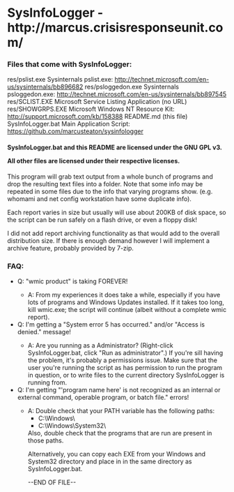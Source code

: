<h1>SysInfoLogger - http://marcus.crisisresponseunit.com/</h1>

<h3>Files that come with SysInfoLogger:</h3>

  res/pslist.exe        Sysinternals pslist.exe: http://technet.microsoft.com/en-us/sysinternals/bb896682
  res/psloggedon.exe    Sysinternals psloggedon.exe: http://technet.microsoft.com/en-us/sysinternals/bb897545
  res/SCLIST.EXE        Microsoft Service Listing Application (no URL)
  res/SHOWGRPS.EXE      Microsoft Windows NT Resource Kit: http://support.microsoft.com/kb/158388
  README.md 	          (this file)
  SysInfoLogger.bat     Main Application Script: https://github.com/marcusteaton/sysinfologger

<h4>SysInfoLogger.bat and this README are licensed under the GNU GPL v3.

All other files are licensed under their respective licenses.</h4>

This program will grab text output from a whole bunch of programs and drop the resulting text files into a folder. Note that some info may be repeated in some files due to the info that varying programs show. (e.g. whomami and net config workstation have some duplicate info).

Each report varies in size but usually will use about 200KB of disk space, so the script can be run safely on a flash drive, or even a floppy disk!

I did not add report archiving functionality as that would add to the overall distribution size. If there is enough demand however I will implement a archive feature, probably provided by 7-zip.

<h3>FAQ:</h3>
<ul>
<li>Q: "wmic product" is taking FOREVER!</li>
<ul>
<li>A: From my experiences it does take a while, especially if you have lots of programs and Windows Updates installed. If it takes too long, kill wmic.exe; the script will continue (albeit without a complete wmic report).</li>
</ul>
<li>Q: I'm getting a "System error 5 has occurred." and/or "Access is denied." message!</li>
<ul>
<li>A: Are you running as a Administrator? (Right-click SysInfoLogger.bat, click "Run as administrator".) If you're sill having the problem, it's probably a permissions issue. Make sure that the user you're running the script as has permission to run the program in question, or to write files to the current directory SysInfoLogger is running from.</li>
</ul>
<li>Q: I'm getting "'program name here' is not recognized as an internal or external command, operable program, or batch file." errors!</li>
<ul>
<li>A: Double check that your PATH variable has the following paths:
<ul>
<li>C:\Windows\</li>
<li>C:\Windows\System32\</li>
</ul>
Also, double check that the programs that are run are present in those paths.

Alternatively, you can copy each EXE from your Windows and System32 directory and place in in the same directory as SysInfoLogger.bat.</li>

--END OF FILE--